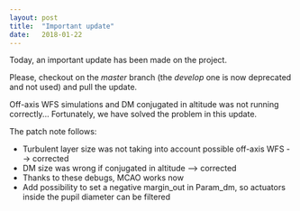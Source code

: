 ```yaml
---
layout: post
title:  "Important update"
date:   2018-01-22
---
```

Today, an important update has been made on the project. 

Please, checkout on the *master* branch (the *develop* one is now deprecated and not used) and pull the update.

Off-axis WFS simulations and DM conjugated in altitude was not running correctly... Fortunately, we have solved the problem in this update.

The patch note follows:

- Turbulent layer size was not taking into account possible off-axis WFS --> corrected
- DM size was wrong if conjugated in altitude --> corrected
- Thanks to these debugs, MCAO works now
- Add possibility to set a negative margin_out in Param_dm, so actuators inside the pupil diameter can be filtered
